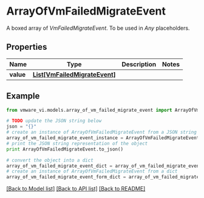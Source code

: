 # ArrayOfVmFailedMigrateEvent

A boxed array of *VmFailedMigrateEvent*. To be used in *Any* placeholders. 

## Properties
Name | Type | Description | Notes
------------ | ------------- | ------------- | -------------
**value** | [**List[VmFailedMigrateEvent]**](VmFailedMigrateEvent.md) |  | 

## Example

```python
from vmware_vi.models.array_of_vm_failed_migrate_event import ArrayOfVmFailedMigrateEvent

# TODO update the JSON string below
json = "{}"
# create an instance of ArrayOfVmFailedMigrateEvent from a JSON string
array_of_vm_failed_migrate_event_instance = ArrayOfVmFailedMigrateEvent.from_json(json)
# print the JSON string representation of the object
print ArrayOfVmFailedMigrateEvent.to_json()

# convert the object into a dict
array_of_vm_failed_migrate_event_dict = array_of_vm_failed_migrate_event_instance.to_dict()
# create an instance of ArrayOfVmFailedMigrateEvent from a dict
array_of_vm_failed_migrate_event_form_dict = array_of_vm_failed_migrate_event.from_dict(array_of_vm_failed_migrate_event_dict)
```
[[Back to Model list]](../README.md#documentation-for-models) [[Back to API list]](../README.md#documentation-for-api-endpoints) [[Back to README]](../README.md)


